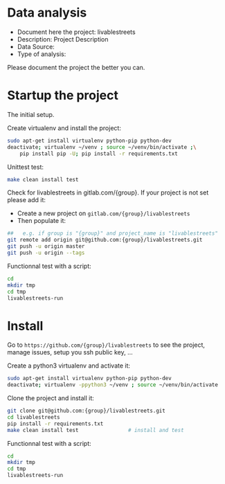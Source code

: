 # Data analysis
- Document here the project: livablestreets
- Description: Project Description
- Data Source:
- Type of analysis:

Please document the project the better you can.

# Startup the project

The initial setup.

Create virtualenv and install the project:
```bash
sudo apt-get install virtualenv python-pip python-dev
deactivate; virtualenv ~/venv ; source ~/venv/bin/activate ;\
    pip install pip -U; pip install -r requirements.txt
```

Unittest test:
```bash
make clean install test
```

Check for livablestreets in gitlab.com/{group}.
If your project is not set please add it:

- Create a new project on `gitlab.com/{group}/livablestreets`
- Then populate it:

```bash
##   e.g. if group is "{group}" and project_name is "livablestreets"
git remote add origin git@github.com:{group}/livablestreets.git
git push -u origin master
git push -u origin --tags
```

Functionnal test with a script:

```bash
cd
mkdir tmp
cd tmp
livablestreets-run
```

# Install

Go to `https://github.com/{group}/livablestreets` to see the project, manage issues,
setup you ssh public key, ...

Create a python3 virtualenv and activate it:

```bash
sudo apt-get install virtualenv python-pip python-dev
deactivate; virtualenv -ppython3 ~/venv ; source ~/venv/bin/activate
```

Clone the project and install it:

```bash
git clone git@github.com:{group}/livablestreets.git
cd livablestreets
pip install -r requirements.txt
make clean install test                # install and test
```
Functionnal test with a script:

```bash
cd
mkdir tmp
cd tmp
livablestreets-run
```
